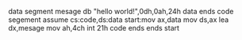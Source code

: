 data segment
  mesage db "hello world!",0dh,0ah,24h
data ends
code segement
  assume cs:code,ds:data
start:mov ax,data
  mov ds,ax
  lea dx,mesage
  mov ah,4ch
  int 21h
code ends
     ends start
